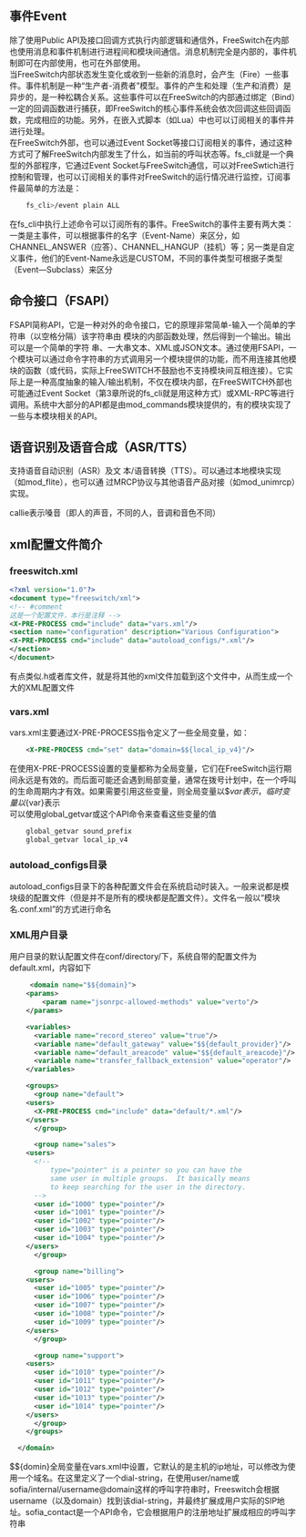 ## 事件Event
除了使用Public API及接口回调方式执行内部逻辑和通信外，FreeSwitch在内部也使用消息和事件机制进行进程间和模块间通信。消息机制完全是内部的，事件机制即可在内部使用，也可在外部使用。<br/>
当FreeSwitch内部状态发生变化或收到一些新的消息时，会产生（Fire）一些事件。事件机制是一种“生产者-消费者”模型。事件的产生和处理（生产和消费）是异步的，是一种松耦合关系。这些事件可以在FreeSwitch的内部通过绑定（Bind）一定的回调函数进行捕获，即FreeSwitch的核心事件系统会依次回调这些回调函数，完成相应的功能。另外，在嵌入式脚本（如Lua）中也可以订阅相关的事件并进行处理。</br>
在FreeSwitch外部，也可以通过Event Socket等接口订阅相关的事件，通过这种方式可了解FreeSwitch内部发生了什么，如当前的呼叫状态等。fs_cli就是一个典型的外部程序，它通过Event Socket与FreeSwitch通信，可以对FreeSwtich进行控制和管理，也可以订阅相关的事件对FreeSwitch的运行情况进行监控，订阅事件最简单的方法是：
```bash
    fs_cli>/event plain ALL
```
在fs_cli中执行上述命令可以订阅所有的事件。FreeSwitch的事件主要有两大类：一类是主事件，可以根据事件的名字（Event-Name）来区分，如CHANNEL_ANSWER（应答）、CHANNEL_HANGUP（挂机）等；另一类是自定义事件，他们的Event-Name永远是CUSTOM，不同的事件类型可根据子类型（Event—Subclass）来区分

## 命令接口（FSAPI）
FSAPI简称API，它是一种对外的命令接口，它的原理非常简单-输入一个简单的字符串（以空格分隔）该字符串由
模块的内部函数处理，然后得到⼀个输出。输出可以是⼀个简单的字符
串、⼀⼤串⽂本、XML或JSON⽂本。通过使⽤FSAPI，⼀个模块可以通过命令字符串的⽅式调⽤另⼀个模块提供的功能，⽽不⽤连接其他模块的函数（或代码，实际上FreeSWITCH不⿎励也不⽀持模块间互相连接）。它实际上是⼀种⾼度抽象的输⼊/输出机制，不仅在模块内部，在FreeSWITCH外部也可能通过Event Socket（第3章所说的fs_cli就是⽤这种⽅式）或XML-RPC等进⾏调⽤。系统中⼤部分的API都是由mod_commands模块提供的，有的模块实现了⼀些与本模块相关的API。
## 语音识别及语音合成（ASR/TTS）
⽀持语⾳⾃动识别（ASR）及⽂
本/语⾳转换（TTS）。可以通过本地模块实现（如mod_flite），也可以通
过MRCP协议与其他语⾳产品对接（如mod_unimrcp）实现。

callie表示嗓音（即人的声音，不同的人，音调和音色不同）

## xml配置文件简介
### freeswitch.xml
```xml
<?xml version="1.0"?>
<document type="freeswitch/xml">
<!-- #comment
这是⼀个配置⽂件，本⾏是注释 -->
<X-PRE-PROCESS cmd="include" data="vars.xml"/>
<section name="configuration" description="Various Configuration">
<X-PRE-PROCESS cmd="include" data="autoload_configs/*.xml"/>
</section>
</document>
```
有点类似.h或者库文件，就是将其他的xml文件加载到这个文件中，从而生成一个大的XML配置文件

### vars.xml
vars.xml主要通过X-PRE-PROCESS指令定义了一些全局变量，如：
```xml
    <X-PRE-PROCESS cmd="set" data="domain=$${local_ip_v4}"/>
```
在使用X-PRE-PROCESS设置的变量都称为全局变量，它们在FreeSwitch运行期间永远是有效的。而后面可能还会遇到局部变量，通常在拨号计划中，在一个呼叫的生命周期内才有效。如果需要引用这些变量，则全局变量以$${var}表示，临时变量以${var}表示<br/>
可以使用global_getvar或这个API命令来查看这些变量的值
```bash
    global_getvar sound_prefix
    global_getvar local_ip_v4
```

### autoload_configs目录
autoload_configs目录下的各种配置文件会在系统启动时装入。一般来说都是模块级的配置文件（但是并不是所有的模块都是配置文件）。文件名一般以“模块名.conf.xml”的方式进行命名

### XML用户目录
用户目录的默认配置文件在conf/directory/下，系统自带的配置文件为default.xml，内容如下
```xml
     <domain name="$${domain}">
    <params>
        <param name="jsonrpc-allowed-methods" value="verto"/>
    </params>

    <variables>
      <variable name="record_stereo" value="true"/>
      <variable name="default_gateway" value="$${default_provider}"/>
      <variable name="default_areacode" value="$${default_areacode}"/>
      <variable name="transfer_fallback_extension" value="operator"/>
    </variables>

    <groups>
      <group name="default">
	<users>
	  <X-PRE-PROCESS cmd="include" data="default/*.xml"/>
	</users>
      </group>

      <group name="sales">
	<users>
	  <!--
	      type="pointer" is a pointer so you can have the
	      same user in multiple groups.  It basically means
	      to keep searching for the user in the directory.
	  -->
	  <user id="1000" type="pointer"/>
	  <user id="1001" type="pointer"/>
	  <user id="1002" type="pointer"/>
	  <user id="1003" type="pointer"/>
	  <user id="1004" type="pointer"/>
	</users>
      </group>

      <group name="billing">
	<users>
	  <user id="1005" type="pointer"/>
	  <user id="1006" type="pointer"/>
	  <user id="1007" type="pointer"/>
	  <user id="1008" type="pointer"/>
	  <user id="1009" type="pointer"/>
	</users>
      </group>

      <group name="support">
	<users>
	  <user id="1010" type="pointer"/>
	  <user id="1011" type="pointer"/>
	  <user id="1012" type="pointer"/>
	  <user id="1013" type="pointer"/>
	  <user id="1014" type="pointer"/>
	</users>
      </group>
    </groups>

  </domain>
```
$${domin}全局变量在vars.xml中设置，它默认的是主机的ip地址，可以修改为使用一个域名。在这里定义了一个dial-string，在使用user/name或sofia/internal/username@domain这样的呼叫字符串时，Freeswitch会根据username（以及domain）找到该dial-string，并最终扩展成用户实际的SIP地址。sofia_contact是一个API命令，它会根据用户的注册地址扩展成相应的呼叫字符串
